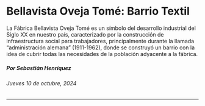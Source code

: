 # Bellavista Oveja Tomé: Barrio Textil

La Fábrica Bellavista Oveja Tomé es un símbolo del desarrollo industrial del Siglo XX en nuestro país, caracterizado por la construcción de infraestructura social para trabajadores, principalmente durante la llamada “administración alemana” (1911-1962), donde se construyó un barrio con la idea de cubrir todas las necesidades de la población adyacente a la fábrica.

##### Por Sebastián Henríquez

###### Jueves 10 de octubre, 2024

- - - - - 
